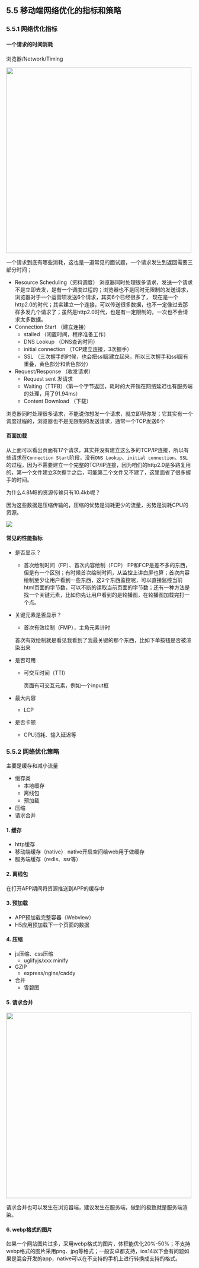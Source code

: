 ## 5.5 移动端网络优化的指标和策略

### 5.5.1 网络优化指标

####  一个请求的时间消耗

浏览器/Network/Timing

<img width="500px" src="~@/network/resourcescheduling.png">

一个请求到底有哪些消耗，这也是一道常见的面试题，一个请求发生到返回需要三部分时间；
- Resource Scheduling（资料调度）
  浏览器同时处理很多请求，发送一个请求不是立即去发，是有一个调度过程的；浏览器也不是同时无限制的发送请求，浏览器对于一个运营项发送6个请求，其实6个已经很多了，
  现在是一个http2.0的时代；其实建立一个连接，可以传送很多数据，也不一定像过去那样多发几个请求了；虽然是http2.0时代，也是有一定限制的，一次也不会请求太多数据。
- Connection Start （建立连接）
   - stalled （闲置时间，程序准备工作）
   - DNS Lookup （DNS查询时间）
   - initial connection （TCP建立连接，3次握手）
   - SSL （三次握手的时候，也会把ssl层建立起来，所以三次握手和ssl层有重叠，黄色部分和紫色部分）
- Request/Response （收发请求）
  - Request sent 发请求
  - Waiting（TTFB）（第一个字节返回，耗时的大开销在网络延迟也有服务端的处理，用了91.94ms）
  - Content Download （下载）
  
浏览器同时处理很多请求，不能说你想发一个请求，就立即帮你发；它其实有一个调度过程的，浏览器也不是无限制的发送请求，通常一个TCP发送6个

####  页面加载

从上面可以看出页面有17个请求，其实并没有建立这么多的TCP/IP连接，所以有些请求在`Connection Start`阶段，没有`DNS Lookup`、`initial connection`、`SSL`的过程，因为不需要建立一个完整的TCP/IP连接，因为咱们的http2.0是多路复用的，第一个文件建立3次握手之后，可能第二个文件又不建了，这里面省了很多握手的时间。

为什么4.8MB的资源传输只有10.4kb呢？

因为这些数据是压缩传输的，压缩的优势是消耗更少的流量，劣势是消耗CPU的资源。

![](~@/network/pageload.png)

####  常见的性能指标

- 是否显示？
  - 首次绘制时间（FP）、首次内容绘制（FCP）
    FP和FCP是差不多的东西，但是有一个区别；有时候首次绘制时间，从监控上讲白屏也算；首次内容绘制至少让用户看到一些东西，这2个东西监控呢，可以直接监控当前html页面的字节数，可以不断的读取当前页面的字节数；还有一种方法是找一个关键元素，比如你先让用户看到的是轮播图，在轮播图加载完打一个点。
- 关键元素是否显示？
  - 首次有效绘制（FMP），主角元素计时

   首次有效绘制就是看见我看到了我最关键的那个东西，比如下单按钮是否被渲染出来
- 是否可用
  - 可交互时间（TTI）

    页面有可交互元素，例如一个input框
- 最大内容
  - LCP

- 是否卡顿
  - CPU消耗、输入延迟等

### 5.5.2 网络优化策略

主要是缓存和减小流量

- 缓存类
  - 本地缓存
  - 离线包
  - 预加载
- 压缩
- 请求合并

#### 1. 缓存

- http缓存
- 移动端缓存（native）
  native开启空间给web用于做缓存
- 服务端缓存（redis、ssr等）


#### 2. 离线包

在打开APP期间将资源推送到APP的缓存中

#### 3. 预加载

- APP预加载完整容器（Webview）
- H5应用预加载下一个页面的数据

#### 4. 压缩

- js压缩、css压缩
  - uglifyjs/xxx minify
- GZIP
  - express/nginx/caddy
- 合并
  - 雪碧图

#### 5. 请求合并

<img width="500px" src="~@/network/res-merge.png">

请求合并也可以发生在浏览器端，建议发生在服务端，做到的极致就是服务端渲染。

#### 6. webp格式的图片

如果一个网站图片过多，采用webp格式的图片，体积能优化20%-50%；不支持webp格式的图片采用png、jpg等格式；一般安卓都支持，ios14以下会有问题如果是混合开发的app，native可以在不支持的手机上进行转换成支持的格式。
